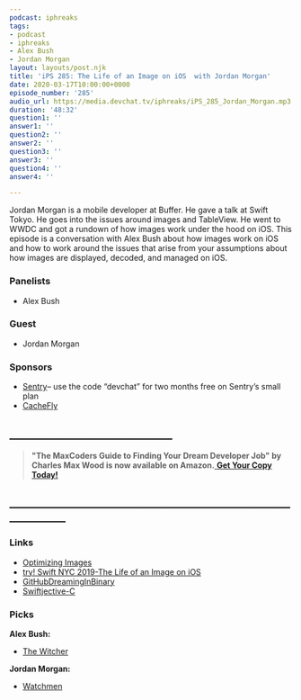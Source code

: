 ```yaml
---
podcast: iphreaks
tags:
- podcast
- iphreaks
- Alex Bush
- Jordan Morgan
layout: layouts/post.njk
title: 'iPS 285: The Life of an Image on iOS  with Jordan Morgan'
date: 2020-03-17T10:00:00+0000
episode_number: '285'
audio_url: https://media.devchat.tv/iphreaks/iPS_285_Jordan_Morgan.mp3
duration: '48:32'
question1: ''
answer1: ''
question2: ''
answer2: ''
question3: ''
answer3: ''
question4: ''
answer4: ''

---
```

Jordan Morgan is a mobile developer at Buffer. He gave a talk at Swift Tokyo. He goes into the issues around images and TableView. He went to WWDC and got a rundown of how images work under the hood on iOS. This episode is a conversation with Alex Bush about how images work on iOS and how to work around the issues that arise from your assumptions about how images are displayed, decoded, and managed on iOS.

### **Panelists**

* Alex Bush

### **Guest**

* Jordan Morgan

### **Sponsors**

* [Sentry](http://sentry.io/)– use the code “devchat” for two months free on Sentry’s small plan
* [CacheFly](https://www.cachefly.com/)

## **_____________________________**

> **"The MaxCoders Guide to Finding Your Dream Developer Job" by Charles Max Wood is now available on Amazon.**[ **Get Your Copy Today!**](https://www.amazon.com/gp/product/B081MBL5C9/ref=as_li_ss_tl?ie=UTF8&linkCode=sl1&tag=devchattv-20&linkId=9d61363241636e2546ef46abba198746&language=en_US)

## **____________________________________________________________**

### **Links**

* [Optimizing Images](https://www.swiftjectivec.com/optimizing-images/)
* [try! Swift NYC 2019-The Life of an Image on iOS](https://www.youtube.com/watch?v=vl3aXaNPKE0)
* [GitHubDreamingInBinary](https://github.com/DreamingInBinary)
* [Swiftjective-C](https://www.swiftjectivec.com/)

### **Picks**

**Alex Bush:**

* [The Witcher](https://www.netflix.com/title/80189685)

**Jordan Morgan:**

* [Watchmen](https://www.hbo.com/watchmen)